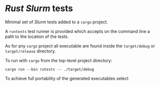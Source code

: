 # *Rust* *Slurm* tests

Minimal set of *Slurm* tests added to a `cargo` project.

A `runtests` test runner is provided which accepts on the command line a path to the location of the tests.

As for any `cargo` project all executable are found inside the `target/debug` or `target/release` directory.

To run with `cargo` from the top-level project directory:

```shell
cargo run --bin rutests -- ./target/debug

```

To achieve full portability of the generated executables select
